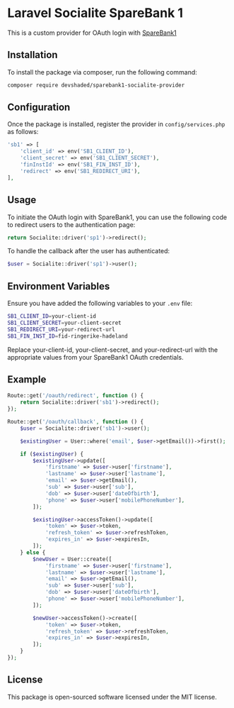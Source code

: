 # Laravel Socialite SpareBank 1

This is a custom provider for OAuth login with [SpareBank1](https://www.sparebank1.no)

## Installation

To install the package via composer, run the following command:

```bash
composer require devshaded/sparebank1-socialite-provider
```

## Configuration
Once the package is installed, register the provider in `config/services.php` as follows:
```php
'sb1' => [
    'client_id' => env('SB1_CLIENT_ID'),
    'client_secret' => env('SB1_CLIENT_SECRET'),
    'finInstId' => env('SB1_FIN_INST_ID'),
    'redirect' => env('SB1_REDIRECT_URI'),
],
```

## Usage
To initiate the OAuth login with SpareBank1, you can use the following code to redirect users to the authentication page:

```php
return Socialite::driver('sp1')->redirect();
```

To handle the callback after the user has authenticated:

```php
$user = Socialite::driver('sp1')->user();
```

## Environment Variables
Ensure you have added the following variables to your `.env` file:
```bash
SB1_CLIENT_ID=your-client-id
SB1_CLIENT_SECRET=your-client-secret
SB1_REDIRECT_URI=your-redirect-url
SB1_FIN_INST_ID=fid-ringerike-hadeland
```

Replace your-client-id, your-client-secret, and your-redirect-url with the appropriate values from your SpareBank1 OAuth credentials.

## Example
```php
Route::get('/oauth/redirect', function () {
    return Socialite::driver('sb1')->redirect();
});

Route::get('/oauth/callback', function () {
    $user = Socialite::driver('sb1')->user();

    $existingUser = User::where('email', $user->getEmail())->first();

    if ($existingUser) {
        $existingUser->update([
            'firstname' => $user->user['firstname'],
            'lastname' => $user->user['lastname'],
            'email' => $user->getEmail(),
            'sub' => $user->user['sub'],
            'dob' => $user->user['dateOfbirth'],
            'phone' => $user->user['mobilePhoneNumber'],
        ]);

        $existingUser->accessToken()->update([
            'token' => $user->token,
            'refresh_token' => $user->refreshToken,
            'expires_in' => $user->expiresIn,
        ]);
    } else {
        $newUser = User::create([
            'firstname' => $user->user['firstname'],
            'lastname' => $user->user['lastname'],
            'email' => $user->getEmail(),
            'sub' => $user->user['sub'],
            'dob' => $user->user['dateOfbirth'],
            'phone' => $user->user['mobilePhoneNumber'],
        ]);

        $newUser->accessToken()->create([
            'token' => $user->token,
            'refresh_token' => $user->refreshToken,
            'expires_in' => $user->expiresIn,
        ]);
    }
});
```

## License
This package is open-sourced software licensed under the MIT license.
